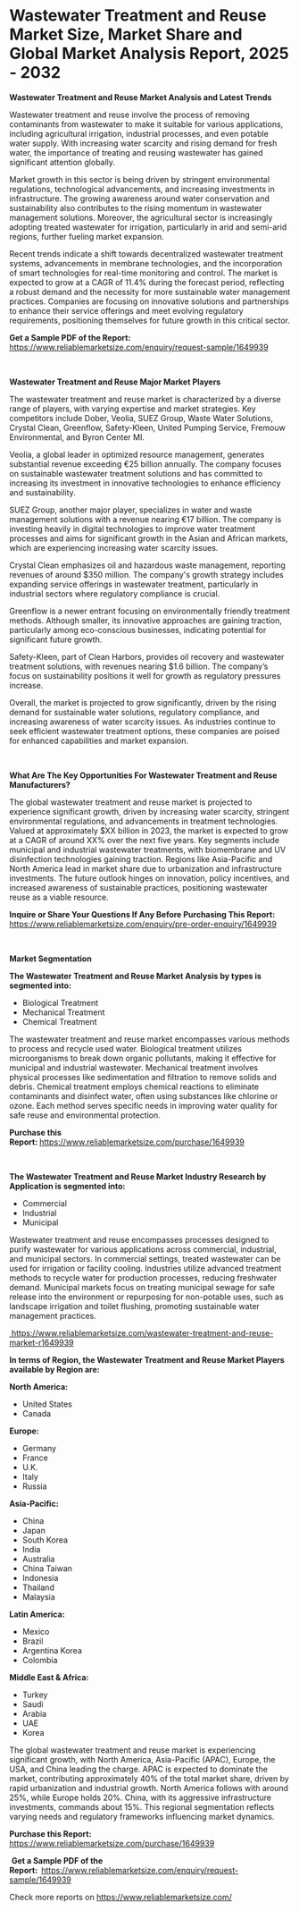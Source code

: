<p><h1>Wastewater Treatment and Reuse Market Size, Market Share and Global Market Analysis Report, 2025 - 2032</h1></p><p><strong>Wastewater Treatment and Reuse Market Analysis and Latest Trends</strong></p>
<p><p>Wastewater treatment and reuse involve the process of removing contaminants from wastewater to make it suitable for various applications, including agricultural irrigation, industrial processes, and even potable water supply. With increasing water scarcity and rising demand for fresh water, the importance of treating and reusing wastewater has gained significant attention globally.</p><p>Market growth in this sector is being driven by stringent environmental regulations, technological advancements, and increasing investments in infrastructure. The growing awareness around water conservation and sustainability also contributes to the rising momentum in wastewater management solutions. Moreover, the agricultural sector is increasingly adopting treated wastewater for irrigation, particularly in arid and semi-arid regions, further fueling market expansion.</p><p>Recent trends indicate a shift towards decentralized wastewater treatment systems, advancements in membrane technologies, and the incorporation of smart technologies for real-time monitoring and control. The market is expected to grow at a CAGR of 11.4% during the forecast period, reflecting a robust demand and the necessity for more sustainable water management practices. Companies are focusing on innovative solutions and partnerships to enhance their service offerings and meet evolving regulatory requirements, positioning themselves for future growth in this critical sector.</p></p>
<p><strong>Get a Sample PDF of the Report:&nbsp;</strong> <a href="https://www.reliablemarketsize.com/enquiry/request-sample/1649939?utm_campaign=3076&utm_medium=2&utm_source=Github&utm_content=ia&utm_term=09032025&utm_id=wastewater-treatment-and-reuse">https://www.reliablemarketsize.com/enquiry/request-sample/1649939</a></p>
<p>&nbsp;</p>
<p><strong>Wastewater Treatment and Reuse Major Market Players</strong></p>
<p><p>The wastewater treatment and reuse market is characterized by a diverse range of players, with varying expertise and market strategies. Key competitors include Dober, Veolia, SUEZ Group, Waste Water Solutions, Crystal Clean, Greenflow, Safety-Kleen, United Pumping Service, Fremouw Environmental, and Byron Center MI.</p><p>Veolia, a global leader in optimized resource management, generates substantial revenue exceeding €25 billion annually. The company focuses on sustainable wastewater treatment solutions and has committed to increasing its investment in innovative technologies to enhance efficiency and sustainability.</p><p>SUEZ Group, another major player, specializes in water and waste management solutions with a revenue nearing €17 billion. The company is investing heavily in digital technologies to improve water treatment processes and aims for significant growth in the Asian and African markets, which are experiencing increasing water scarcity issues.</p><p>Crystal Clean emphasizes oil and hazardous waste management, reporting revenues of around $350 million. The company's growth strategy includes expanding service offerings in wastewater treatment, particularly in industrial sectors where regulatory compliance is crucial.</p><p>Greenflow is a newer entrant focusing on environmentally friendly treatment methods. Although smaller, its innovative approaches are gaining traction, particularly among eco-conscious businesses, indicating potential for significant future growth.</p><p>Safety-Kleen, part of Clean Harbors, provides oil recovery and wastewater treatment solutions, with revenues nearing $1.6 billion. The company’s focus on sustainability positions it well for growth as regulatory pressures increase.</p><p>Overall, the market is projected to grow significantly, driven by the rising demand for sustainable water solutions, regulatory compliance, and increasing awareness of water scarcity issues. As industries continue to seek efficient wastewater treatment options, these companies are poised for enhanced capabilities and market expansion.</p></p>
<p>&nbsp;</p>
<p><strong>What Are The Key Opportunities For Wastewater Treatment and Reuse Manufacturers?</strong></p>
<p><p>The global wastewater treatment and reuse market is projected to experience significant growth, driven by increasing water scarcity, stringent environmental regulations, and advancements in treatment technologies. Valued at approximately $XX billion in 2023, the market is expected to grow at a CAGR of around XX% over the next five years. Key segments include municipal and industrial wastewater treatments, with biomembrane and UV disinfection technologies gaining traction. Regions like Asia-Pacific and North America lead in market share due to urbanization and infrastructure investments. The future outlook hinges on innovation, policy incentives, and increased awareness of sustainable practices, positioning wastewater reuse as a viable resource.</p></p>
<p><strong>Inquire or Share Your Questions If Any Before Purchasing This Report:</strong> <a href="https://www.reliablemarketsize.com/enquiry/pre-order-enquiry/1649939?utm_campaign=3076&utm_medium=2&utm_source=Github&utm_content=ia&utm_term=09032025&utm_id=wastewater-treatment-and-reuse">https://www.reliablemarketsize.com/enquiry/pre-order-enquiry/1649939</a></p>
<p>&nbsp;</p>
<p><strong>Market Segmentation</strong></p>
<p><strong>The Wastewater Treatment and Reuse Market Analysis by types is segmented into:</strong></p>
<p><ul><li>Biological Treatment</li><li>Mechanical Treatment</li><li>Chemical Treatment</li></ul></p>
<p><p>The wastewater treatment and reuse market encompasses various methods to process and recycle used water. Biological treatment utilizes microorganisms to break down organic pollutants, making it effective for municipal and industrial wastewater. Mechanical treatment involves physical processes like sedimentation and filtration to remove solids and debris. Chemical treatment employs chemical reactions to eliminate contaminants and disinfect water, often using substances like chlorine or ozone. Each method serves specific needs in improving water quality for safe reuse and environmental protection.</p></p>
<p><strong>Purchase this Report:&nbsp;</strong><a href="https://www.reliablemarketsize.com/purchase/1649939?utm_campaign=3076&utm_medium=2&utm_source=Github&utm_content=ia&utm_term=09032025&utm_id=wastewater-treatment-and-reuse">https://www.reliablemarketsize.com/purchase/1649939</a></p>
<p>&nbsp;</p>
<p><strong>The Wastewater Treatment and Reuse Market Industry Research by Application is segmented into:</strong></p>
<p><ul><li>Commercial</li><li>Industrial</li><li>Municipal</li></ul></p>
<p><p>Wastewater treatment and reuse encompasses processes designed to purify wastewater for various applications across commercial, industrial, and municipal sectors. In commercial settings, treated wastewater can be used for irrigation or facility cooling. Industries utilize advanced treatment methods to recycle water for production processes, reducing freshwater demand. Municipal markets focus on treating municipal sewage for safe release into the environment or repurposing for non-potable uses, such as landscape irrigation and toilet flushing, promoting sustainable water management practices.</p></p>
<p><a href="https://www.reliablemarketsize.com/wastewater-treatment-and-reuse-market-r1649939?utm_campaign=3076&utm_medium=2&utm_source=Github&utm_content=ia&utm_term=09032025&utm_id=wastewater-treatment-and-reuse">&nbsp;https://www.reliablemarketsize.com/wastewater-treatment-and-reuse-market-r1649939</a></p>
<p><strong>In terms of Region, the Wastewater Treatment and Reuse Market Players available by Region are:</strong></p>
<p>
    <p> <strong> North America: </strong>
        <ul>
            <li>United States</li>
            <li>Canada</li>
        </ul>
        </p> 
    <p> <strong> Europe: </strong>
        <ul>
            <li>Germany</li>
            <li>France</li>
            <li>U.K.</li>
            <li>Italy</li>
            <li>Russia</li>
        </ul>
        </p> 
    <p> <strong> Asia-Pacific: </strong>
        <ul>
            <li>China</li>
            <li>Japan</li>
            <li>South Korea</li>
            <li>India</li>
            <li>Australia</li>
            <li>China Taiwan</li>
            <li>Indonesia</li>
            <li>Thailand</li>
            <li>Malaysia</li>
        </ul>
        </p> 
    <p> <strong> Latin America: </strong>
        <ul>
            <li>Mexico</li>
            <li>Brazil</li>
            <li>Argentina Korea</li>
            <li>Colombia</li>
        </ul>
        </p> 
    <p> <strong> Middle East & Africa: </strong>
        <ul>
            <li>Turkey</li>
            <li>Saudi</li>
            <li>Arabia</li>
            <li>UAE</li>
            <li>Korea</li>
        </ul>
    </p>
    </p>
<p><p>The global wastewater treatment and reuse market is experiencing significant growth, with North America, Asia-Pacific (APAC), Europe, the USA, and China leading the charge. APAC is expected to dominate the market, contributing approximately 40% of the total market share, driven by rapid urbanization and industrial growth. North America follows with around 25%, while Europe holds 20%. China, with its aggressive infrastructure investments, commands about 15%. This regional segmentation reflects varying needs and regulatory frameworks influencing market dynamics.</p></p>
<p><strong>Purchase this Report: </strong><a href="https://www.reliablemarketsize.com/purchase/1649939?utm_campaign=3076&utm_medium=2&utm_source=Github&utm_content=ia&utm_term=09032025&utm_id=wastewater-treatment-and-reuse">https://www.reliablemarketsize.com/purchase/1649939</a></p>
<p>&nbsp;<strong>Get a Sample PDF of the Report:&nbsp;&nbsp;</strong><a href="https://www.reliablemarketsize.com/enquiry/request-sample/1649939?utm_campaign=3076&utm_medium=2&utm_source=Github&utm_content=ia&utm_term=09032025&utm_id=wastewater-treatment-and-reuse">https://www.reliablemarketsize.com/enquiry/request-sample/1649939</a></p>
<p><strong></strong></p>
<p>Check more reports on <a href="https://www.reliablemarketsize.com/?utm_campaign=3076&utm_medium=2&utm_source=Github&utm_content=ia&utm_term=09032025&utm_id=wastewater-treatment-and-reuse">https://www.reliablemarketsize.com/</a></p>